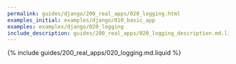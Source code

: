 ```yaml
---
permalink: guides/django/200_real_apps/020_logging.html
examples_initial: examples/django/010_basic_app
examples: examples/django/020_logging
include_description: guides/200_real_apps/020_logging_description.md.liquid
---
```


{% include guides/200_real_apps/020_logging.md.liquid %}
